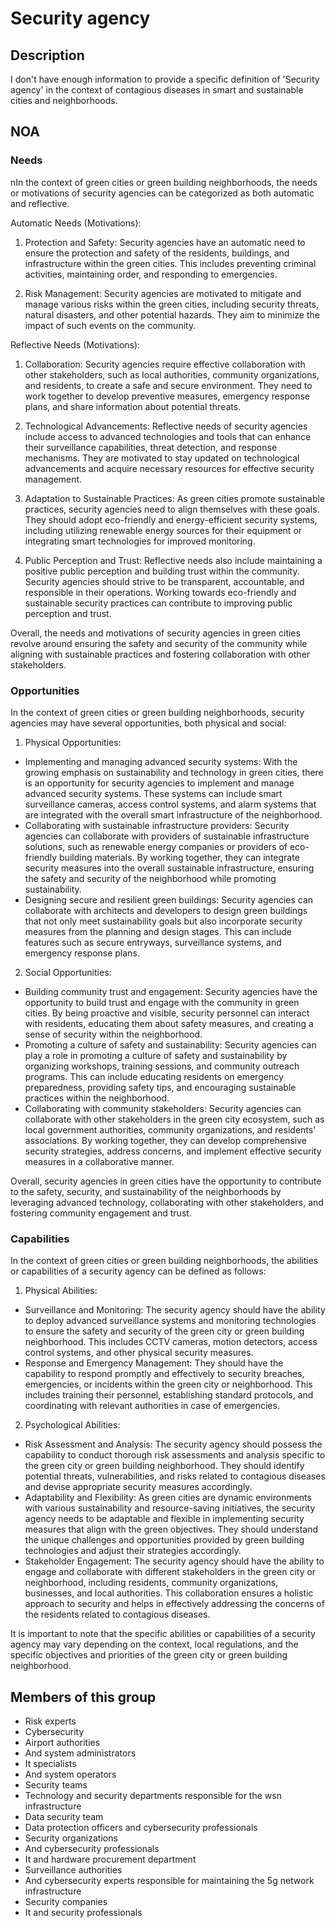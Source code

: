 # Security agency

## Description

I don't have enough information to provide a specific definition of 'Security agency' in the context of contagious diseases in smart and sustainable cities and neighborhoods.

## NOA

### Needs

nIn the context of green cities or green building neighborhoods, the needs or motivations of security agencies can be categorized as both automatic and reflective. 

Automatic Needs (Motivations):
1. Protection and Safety: Security agencies have an automatic need to ensure the protection and safety of the residents, buildings, and infrastructure within the green cities. This includes preventing criminal activities, maintaining order, and responding to emergencies.

2. Risk Management: Security agencies are motivated to mitigate and manage various risks within the green cities, including security threats, natural disasters, and other potential hazards. They aim to minimize the impact of such events on the community.

Reflective Needs (Motivations):
1. Collaboration: Security agencies require effective collaboration with other stakeholders, such as local authorities, community organizations, and residents, to create a safe and secure environment. They need to work together to develop preventive measures, emergency response plans, and share information about potential threats.

2. Technological Advancements: Reflective needs of security agencies include access to advanced technologies and tools that can enhance their surveillance capabilities, threat detection, and response mechanisms. They are motivated to stay updated on technological advancements and acquire necessary resources for effective security management.

3. Adaptation to Sustainable Practices: As green cities promote sustainable practices, security agencies need to align themselves with these goals. They should adopt eco-friendly and energy-efficient security systems, including utilizing renewable energy sources for their equipment or integrating smart technologies for improved monitoring.

4. Public Perception and Trust: Reflective needs also include maintaining a positive public perception and building trust within the community. Security agencies should strive to be transparent, accountable, and responsible in their operations. Working towards eco-friendly and sustainable security practices can contribute to improving public perception and trust.

Overall, the needs and motivations of security agencies in green cities revolve around ensuring the safety and security of the community while aligning with sustainable practices and fostering collaboration with other stakeholders.

### Opportunities

In the context of green cities or green building neighborhoods, security agencies may have several opportunities, both physical and social:

1) Physical Opportunities:
- Implementing and managing advanced security systems: With the growing emphasis on sustainability and technology in green cities, there is an opportunity for security agencies to implement and manage advanced security systems. These systems can include smart surveillance cameras, access control systems, and alarm systems that are integrated with the overall smart infrastructure of the neighborhood.
- Collaborating with sustainable infrastructure providers: Security agencies can collaborate with providers of sustainable infrastructure solutions, such as renewable energy companies or providers of eco-friendly building materials. By working together, they can integrate security measures into the overall sustainable infrastructure, ensuring the safety and security of the neighborhood while promoting sustainability.
- Designing secure and resilient green buildings: Security agencies can collaborate with architects and developers to design green buildings that not only meet sustainability goals but also incorporate security measures from the planning and design stages. This can include features such as secure entryways, surveillance systems, and emergency response plans.

2) Social Opportunities:
- Building community trust and engagement: Security agencies have the opportunity to build trust and engage with the community in green cities. By being proactive and visible, security personnel can interact with residents, educating them about safety measures, and creating a sense of security within the neighborhood.
- Promoting a culture of safety and sustainability: Security agencies can play a role in promoting a culture of safety and sustainability by organizing workshops, training sessions, and community outreach programs. This can include educating residents on emergency preparedness, providing safety tips, and encouraging sustainable practices within the neighborhood.
- Collaborating with community stakeholders: Security agencies can collaborate with other stakeholders in the green city ecosystem, such as local government authorities, community organizations, and residents' associations. By working together, they can develop comprehensive security strategies, address concerns, and implement effective security measures in a collaborative manner.

Overall, security agencies in green cities have the opportunity to contribute to the safety, security, and sustainability of the neighborhoods by leveraging advanced technology, collaborating with other stakeholders, and fostering community engagement and trust.

### Capabilities

In the context of green cities or green building neighborhoods, the abilities or capabilities of a security agency can be defined as follows:

1. Physical Abilities:
- Surveillance and Monitoring: The security agency should have the ability to deploy advanced surveillance systems and monitoring technologies to ensure the safety and security of the green city or green building neighborhood. This includes CCTV cameras, motion detectors, access control systems, and other physical security measures.
- Response and Emergency Management: They should have the capability to respond promptly and effectively to security breaches, emergencies, or incidents within the green city or neighborhood. This includes training their personnel, establishing standard protocols, and coordinating with relevant authorities in case of emergencies.

2. Psychological Abilities:
- Risk Assessment and Analysis: The security agency should possess the capability to conduct thorough risk assessments and analysis specific to the green city or green building neighborhood. They should identify potential threats, vulnerabilities, and risks related to contagious diseases and devise appropriate security measures accordingly.
- Adaptability and Flexibility: As green cities are dynamic environments with various sustainability and resource-saving initiatives, the security agency needs to be adaptable and flexible in implementing security measures that align with the green objectives. They should understand the unique challenges and opportunities provided by green building technologies and adjust their strategies accordingly.
- Stakeholder Engagement: The security agency should have the ability to engage and collaborate with different stakeholders in the green city or neighborhood, including residents, community organizations, businesses, and local authorities. This collaboration ensures a holistic approach to security and helps in effectively addressing the concerns of the residents related to contagious diseases.

It is important to note that the specific abilities or capabilities of a security agency may vary depending on the context, local regulations, and the specific objectives and priorities of the green city or green building neighborhood.

## Members of this group

* Risk experts
* Cybersecurity
* Airport authorities
* And system administrators
* It specialists
* And system operators
* Security teams
* Technology and security departments responsible for the wsn infrastructure
* Data security team
* Data protection officers and cybersecurity professionals
* Security organizations
* And cybersecurity professionals
* It and hardware procurement department
* Surveillance authorities
* And cybersecurity experts responsible for maintaining the 5g network infrastructure
* Security companies
* It and security professionals